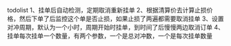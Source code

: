  todolist
 1、挂单后自动检测，定期取消重新挂单 
 2、根据清算价去计算止损价格，然后下单了后监控这个单是否止损，如果止损了两遍都需要取消挂单
 3、设置对冲周期，默认为一个小时，周期开始时挂单，到时间了后慢慢两边取消订单
 4、挂单每次挂单一个数量，有两个参数，一个是总对冲数，一个是每次挂单数量